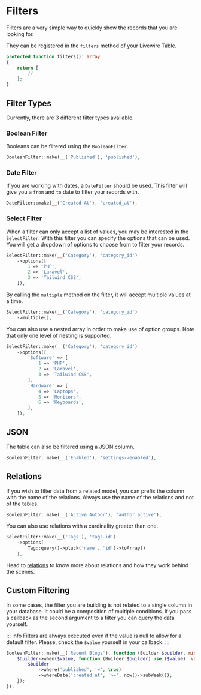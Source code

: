 # Filters

Filters are a very simple way to quickly show the records that you are looking for.

They can be registered in the `filters` method of your Livewire Table.

```php
protected function filters(): array
{
    return [
        //
    ];
}
```

## Filter Types

Currently, there are 3 different filter types available.

### Boolean Filter

Booleans can be filtered using the `BooleanFilter`.

```php
BooleanFilter::make(__('Published'), 'published'),
```

### Date Filter

If you are working with dates, a `DateFilter` should be used. This filter will give you a `from` and `to` date to filter
your records with.

```php
DateFilter::make(__('Created At'), 'created_at'),
```

### Select Filter

When a filter can only accept a list of values, you may be interested in the `SelectFilter`. With this filter you can
specify the options that can be used. You will get a dropdown of options to choose from to filter your records.

```php
SelectFilter::make(__('Category'), 'category_id')
    ->options([
        1 => 'PHP',
        2 => 'Laravel',
        3 => 'Tailwind CSS',
    ]),
```

By calling the `multiple` method on the filter, it will accept multiple values at a time.

```php
SelectFilter::make(__('Category'), 'category_id')
    ->multiple(),
```

You can also use a nested array in order to make use of option groups. Note that only one level of nesting is supported.

```php
SelectFilter::make(__('Category'), 'category_id')
    ->options([
        'Software' => [
            1 => 'PHP',
            2 => 'Laravel',
            3 => 'Tailwind CSS',
        ],
        'Hardware' => [
            4 => 'Laptops',
            5 => 'Monitors',
            6 => 'Keyboards',
        ],
    ]),
```

## JSON

The table can also be filtered using a JSON column.

```php
BooleanFilter::make(__('Enabled'), 'settings->enabled'),
```

## Relations

If you wish to filter data from a related model, you can prefix the column with the name of the relations. Always use the name of the relations and not of the tables.

```php
BooleanFilter::make(__('Active Author'), 'author.active'),
```

You can also use relations with a cardinality greater than one.

```php
SelectFilter::make(__('Tags'), 'tags.id')
    ->options(
        Tag::query()->pluck('name', 'id')->toArray()
    ),
```

Head to [relations](/advanced/relations) to know more about relations and how they work behind the scenes.

## Custom Filtering

In some cases, the filter you are building is not related to a single column in your database. It could be a composition
of multiple conditions. If you pass a callback as the second argument to a filter you can query the data yourself.

::: info
Filters are always executed even if the value is null to allow for a default filter. Please, check the `$value`
yourself in your callback.
:::

```php
BooleanFilter::make(__('Recent Blogs'), function (Builder $builder, mixed $value): void {
    $builder->when($value, function (Builder $builder) use ($value): void {
        $builder
            ->where('published', '=', true)
            ->whereDate('created_at', '>=', now()->subWeek());
    });
}),
```
